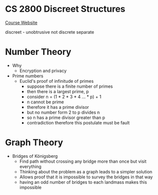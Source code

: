 # CS 2800 Discreet Structures

[Course Website](www.cs.cornell.edu/courses/cs2800/2016sp/)

discreet - unobtrusive not discrete separate

# Number Theory
+ Why
    + Encryption and privacy
+ Prime numbers
    + Euclid's proof of infinitude of primes
        + suppose there is a finite number of primes
        + then there is a largest prime, p
        + consider n = (1 * 2 * 3 * 4 ... * p) + 1
        + n cannot be prime
        + therefore it has a prime divisor
        + but no number form 2 to p divides n
        + so n has a prime divisor greater than p
        + contradiction therefore this postulate must be fault

# Graph Theory
+ Bridges of Königsberg
    + Find path without crossing any bridge more than once but visit everything
    + Thinking about the problem as a graph leads to a simpler solution
    + Allows proof that it is impossible to survey the bridges in that way
    + having an odd number of bridges to each landmass makes this impossible

